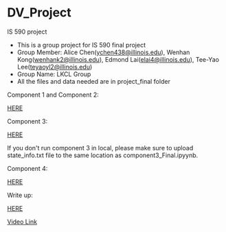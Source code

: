 # DV_Project
IS 590 project
 - This is a group project for IS 590 final project
 - Group Member: Alice Chen(ychen438@illinois.edu), Wenhan Kong(wenhank2@illinois.edu), Edmond Lai(elai4@illinois.edu), Tee-Yao Lee(teyaoyl2@illinois.edu)
 - Group Name: LKCL Group
 - All the files and data needed are in project_final folder

Component 1 and Component 2:

[HERE](https://github.com/wenhank216/DV_Project/blob/master/project_final/Component1_combine%20(2).ipynb)

Component 3:

[HERE](https://github.com/wenhank216/DV_Project/blob/master/project_final/Component3_Final.ipynb)

If you don't run component 3 in local, please make sure to upload state_info.txt file to the same location as component3_Final.ipyynb.

Component 4:

[HERE](https://github.com/wenhank216/DV_Project/blob/master/project_final/Infographic.pdf)

Write up:

[HERE](https://github.com/wenhank216/DV_Project/blob/master/project_final/Final_WriteUp.ipynb)


[Video Link](https://mediaspace.illinois.edu/media/t/1_rsd2bkkv)
